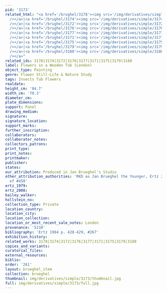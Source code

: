 ```yaml
---
pid: '3173'
related_html: "<a href='/brughel/3178'><img src='/img/derivatives/simple/3178/thumbnail.jpg'
  /></a>|<a href='/brughel/3174'><img src='/img/derivatives/simple/3174/thumbnail.jpg'
  /></a>|<a href='/brughel/3172'><img src='/img/derivatives/simple/3172/thumbnail.jpg'
  /></a>|<a href='/brughel/3176'><img src='/img/derivatives/simple/3176/thumbnail.jpg'
  /></a>|<a href='/brughel/3177'><img src='/img/derivatives/simple/3177/thumbnail.jpg'
  /></a>|<a href='/brughel/3171'><img src='/img/derivatives/simple/3171/thumbnail.jpg'
  /></a>|<a href='/brughel/3175'><img src='/img/derivatives/simple/3175/thumbnail.jpg'
  /></a>|<a href='/brughel/3179'><img src='/img/derivatives/simple/3179/thumbnail.jpg'
  /></a>|<a href='/brughel/3180'><img src='/img/derivatives/simple/3180/thumbnail.jpg'
  /></a>"
related_ids: 3178|3174|3172|3176|3177|3171|3175|3179|3180
label: Flowers in a Wooden Tub (London)
object_type: Painting
genre: Flower Still-Life & Nature Study
tags: Insects Tub Flowers
realdate: 
height_cm: '84.7'
width_cm: '70.3'
diameter_cm: 
plate_dimensions: 
support: Panel
drawing_medium: 
signature: 
signature_location: 
support_marks: 
further_inscription: 
collaborators: 
collaborator_notes: 
collectors_patrons: 
print_type: 
print_notes: 
printmaker: 
publisher: 
states: 
our_attribution: Produced in Jan Brueghel's Studio
other_attribution_authorities: 'RKD as Jan Brueghel the Younger, Ertz 2008-10, variant
  of #450'
ertz_1979: 
ertz_2008: 
bailey_walker: 
hollstein_no: 
collection_type: Private
location_country: 
location_city: 
location_collection: 
location_or_most_recent_sale_notes: London
provenance: '5210'
bibliography: 'Ertz 1984 p. 428-429, #267'
exhibition_history: 
related_works: 3178|3174|3172|3176|3177|3171|3175|3179|3180
copies_and_variants: 
curatorial_files: 
external_resources: 
biblio: 
order: '261'
layout: brueghel_item
collection: brueghel
thumbnail: img/derivatives/simple/3173/thumbnail.jpg
full: img/derivatives/simple/3173/full.jpg
---
```


